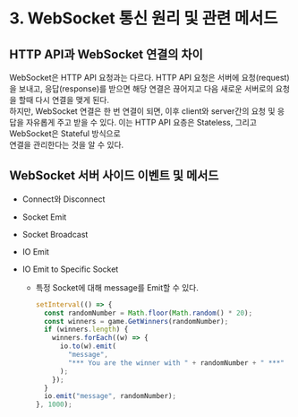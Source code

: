 # 3. WebSocket 통신 원리 및 관련 메서드

## HTTP API과 WebSocket 연결의 차이

WebSocket은 HTTP API 요청과는 다르다. HTTP API 요청은 서버에 요청(request)을 보내고, 응답(response)를 받으면 해당 연결은 끊어지고 다음 새로운 서버로의 요청을 할때 다시 연결을 맺게 된다.  
하지만, WebSocket 연결은 한 번 연결이 되면, 이후 client와 server간의 요청 및 응답을 자유롭게 주고 받을 수 있다. 이는 HTTP API 요층은 Stateless, 그리고 WebSocket은 Stateful 방식으로  
연결을 관리한다는 것을 알 수 있다.

## WebSocket 서버 사이드 이벤트 및 메서드

- Connect와 Disconnect

- Socket Emit

- Socket Broadcast

- IO Emit

- IO Emit to Specific Socket
  - 특정 Socket에 대해 message를 Emit할 수 있다.
    ```ts
    setInterval(() => {
      const randomNumber = Math.floor(Math.random() * 20);
      const winners = game.GetWinners(randomNumber);
      if (winners.length) {
        winners.forEach((w) => {
          io.to(w).emit(
            "message",
            "*** You are the winner with " + randomNumber + " ***"
          );
        });
      }
      io.emit("message", randomNumber);
    }, 1000);
    ```
